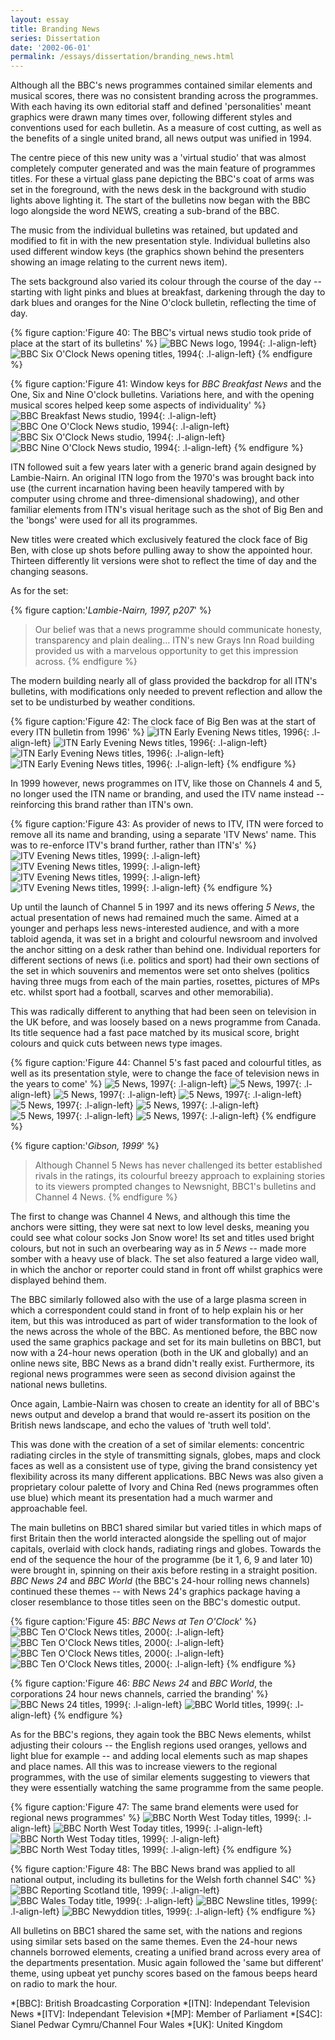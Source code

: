 ```yaml
---
layout: essay
title: Branding News
series: Dissertation
date: '2002-06-01'
permalink: /essays/dissertation/branding_news.html
---
```

Although all the BBC's news programmes contained similar elements and musical scores, there was no consistent branding across the programmes. With each having its own editorial staff and defined 'personalities' meant graphics were drawn many times over, following different styles and conventions used for each bulletin. As a measure of cost cutting, as well as the benefits of a single united brand, all news output was unified in 1994.

The centre piece of this new unity was a 'virtual studio' that was almost completely computer generated and was the main feature of programmes titles. For these a virtual glass pane depicting the BBC's coat of arms was set in the foreground, with the news desk in the background with studio lights above lighting it. The start of the bulletins now began with the BBC logo alongside the word NEWS, creating a sub-brand of the BBC.

The music from the individual bulletins was retained, but updated and modified to fit in with the new presentation style. Individual bulletins also used different window keys (the graphics shown behind the presenters showing an image relating to the current news item).

The sets background also varied its colour through the course of the day -- starting with light pinks and blues at breakfast, darkening through the day to dark blues and oranges for the Nine O'clock bulletin, reflecting the time of day.

{% figure caption:'Figure 40: The BBC's virtual news studio took pride of place at the start of its bulletins' %}
![BBC News logo, 1994](/assets/images/essays/dissertation/figure-40a.png){: .l-align-left}
![BBC Six O'Clock News opening titles, 1994](/assets/images/essays/dissertation/figure-40b.png){: .l-align-left}
{% endfigure %}

{% figure caption:'Figure 41: Window keys for <cite>BBC Breakfast News</cite> and the One, Six and Nine O'clock bulletins. Variations here, and with the opening musical scores helped keep some aspects of individuality' %}
![BBC Breakfast News studio, 1994](/assets/images/essays/dissertation/figure-41a.png){: .l-align-left}
![BBC One O'Clock News studio, 1994](/assets/images/essays/dissertation/figure-41b.png){: .l-align-left}
![BBC Six O'Clock News studio, 1994](/assets/images/essays/dissertation/figure-41c.png){: .l-align-left}
![BBC Nine O'Clock News studio, 1994](/assets/images/essays/dissertation/figure-41d.png){: .l-align-left}
{% endfigure %}

ITN followed suit a few years later with a generic brand again designed by Lambie-Nairn. An original ITN logo from the 1970's was brought back into use (the current incarnation having been heavily tampered with by computer using chrome and three-dimensional shadowing), and other familiar elements from ITN's visual heritage such as the shot of Big Ben and the 'bongs' were used for all its programmes.

New titles were created which exclusively featured the clock face of Big Ben, with close up shots before pulling away to show the appointed hour. Thirteen differently lit versions were shot to reflect the time of day and the changing seasons.

As for the set:

{% figure caption:'<cite>Lambie-Nairn, 1997, p207</cite>' %}
> Our belief was that a news programme should communicate honesty, transparency and plain dealing... ITN's new Grays Inn Road building provided us with a marvelous opportunity to get this impression across.
{% endfigure %}

The modern building nearly all of glass provided the backdrop for all ITN's bulletins, with modifications only needed to prevent reflection and allow the set to be undisturbed by weather conditions.

{% figure caption:'Figure 42: The clock face of Big Ben was at the start of every ITN bulletin from 1996' %}
![ITN Early Evening News titles, 1996](/assets/images/essays/dissertation/figure-42a.png){: .l-align-left}
![ITN Early Evening News titles, 1996](/assets/images/essays/dissertation/figure-42b.png){: .l-align-left}
![ITN Early Evening News titles, 1996](/assets/images/essays/dissertation/figure-42c.png){: .l-align-left}
![ITN Early Evening News titles, 1996](/assets/images/essays/dissertation/figure-42d.png){: .l-align-left}
{% endfigure %}

In 1999 however, news programmes on ITV, like those on Channels 4 and 5, no longer used the ITN name or branding, and used the ITV name instead -- reinforcing this brand rather than ITN's own.

{% figure caption:'Figure 43: As provider of news to ITV, ITN were forced to remove all its name and branding, using a separate 'ITV News' name. This was to re-enforce ITV's brand further, rather than ITN's' %}
![ITV Evening News titles, 1999](/assets/images/essays/dissertation/figure-43a.png){: .l-align-left}
![ITV Evening News titles, 1999](/assets/images/essays/dissertation/figure-43b.png){: .l-align-left}
![ITV Evening News titles, 1999](/assets/images/essays/dissertation/figure-43c.png){: .l-align-left}
![ITV Evening News titles, 1999](/assets/images/essays/dissertation/figure-43d.png){: .l-align-left}
{% endfigure %}

Up until the launch of Channel 5 in 1997 and its news offering <cite>5 News</cite>, the actual presentation of news had remained much the same. Aimed at a younger and perhaps less news-interested audience, and with a more tabloid agenda, it was set in a bright and colourful newsroom and involved the anchor sitting on a desk rather than behind one. Individual reporters for different sections of news (i.e. politics and sport) had their own sections of the set in which souvenirs and mementos were set onto shelves (politics having three mugs from each of the main parties, rosettes, pictures of MPs etc. whilst sport had a football, scarves and other memorabilia).

This was radically different to anything that had been seen on television in the UK before, and was loosely based on a news programme from Canada. Its title sequence had a fast pace matched by its musical score, bright colours and quick cuts between news type images.

{% figure caption:'Figure 44: Channel 5's fast paced and colourful titles, as well as its presentation style, were to change the face of television news in the years to come' %}
![5 News, 1997](/assets/images/essays/dissertation/figure-44a.png){: .l-align-left}
![5 News, 1997](/assets/images/essays/dissertation/figure-44b.png){: .l-align-left}
![5 News, 1997](/assets/images/essays/dissertation/figure-44c.png){: .l-align-left}
![5 News, 1997](/assets/images/essays/dissertation/figure-44d.png){: .l-align-left}
![5 News, 1997](/assets/images/essays/dissertation/figure-44e.png){: .l-align-left}
![5 News, 1997](/assets/images/essays/dissertation/figure-44f.png){: .l-align-left}
![5 News, 1997](/assets/images/essays/dissertation/figure-44g.png){: .l-align-left}
![5 News, 1997](/assets/images/essays/dissertation/figure-44h.png){: .l-align-left}
{% endfigure %}

{% figure caption:'<cite>Gibson, 1999</cite>' %}
> Although Channel 5 News has never challenged its better established rivals in the ratings, its colourful breezy approach to explaining stories to its viewers prompted changes to Newsnight, BBC1's bulletins and Channel 4 News.
{% endfigure %}

The first to change was Channel 4 News, and although this time the anchors were sitting, they were sat next to low level desks, meaning you could see what colour socks Jon Snow wore! Its set and titles used bright colours, but not in such an overbearing way as in <cite>5 News</cite> -- made more somber with a heavy use of black. The set also featured a large video wall, in which the anchor or reporter could stand in front off whilst graphics were displayed behind them.

The BBC similarly followed also with the use of a large plasma screen in which a correspondent could stand in front of to help explain his or her item, but this was introduced as part of wider transformation to the look of the news across the whole of the BBC. As mentioned before, the BBC now used the same graphics package and set for its main bulletins on BBC1, but now with a 24-hour news operation (both in the UK and globally) and an online news site, BBC News as a brand didn't really exist. Furthermore, its regional news programmes were seen as second division against the national news bulletins.

Once again, Lambie-Nairn was chosen to create an identity for all of BBC's news output and develop a brand that would re-assert its position on the British news landscape, and echo the values of 'truth well told'.

This was done with the creation of a set of similar elements: concentric radiating circles in the style of transmitting signals, globes, maps and clock faces as well as a consistent use of type, giving the brand consistency yet flexibility across its many different applications. BBC News was also given a proprietary colour palette of Ivory and China Red (news programmes often use blue) which meant its presentation had a much warmer and approachable feel.

The main bulletins on BBC1 shared similar but varied titles in which maps of first Britain then the world interacted alongside the spelling out of major capitals, overlaid with clock hands, radiating rings and globes. Towards the end of the sequence the hour of the programme (be it 1, 6, 9 and later 10) were brought in, spinning on their axis before resting in a straight position. <cite>BBC News 24</cite> and <cite>BBC World</cite> (the BBC's 24-hour rolling news channels) continued these themes -- with News 24's graphics package having a closer resemblance to those titles seen on the BBC's domestic output.

{% figure caption:'Figure 45: <cite>BBC News at Ten O'Clock</cite>' %}
![BBC Ten O'Clock News titles, 2000](/assets/images/essays/dissertation/figure-45a.png){: .l-align-left}
![BBC Ten O'Clock News titles, 2000](/assets/images/essays/dissertation/figure-45b.png){: .l-align-left}
![BBC Ten O'Clock News titles, 2000](/assets/images/essays/dissertation/figure-45c.png){: .l-align-left}
![BBC Ten O'Clock News titles, 2000](/assets/images/essays/dissertation/figure-45d.png){: .l-align-left}
{% endfigure %}

{% figure caption:'Figure 46: <cite>BBC News 24</cite> and <cite>BBC World</cite>, the corporations 24 hour news channels, carried the branding' %}
![BBC News 24 titles, 1999](/assets/images/essays/dissertation/figure-46a.png){: .l-align-left}
![BBC World titles, 1999](/assets/images/essays/dissertation/figure-46b.png){: .l-align-left}
{% endfigure %}

As for the BBC's regions, they again took the BBC News elements, whilst adjusting their colours -- the English regions used oranges, yellows and light blue for example -- and adding local elements such as map shapes and place names. All this was to increase viewers to the regional programmes, with the use of similar elements suggesting to viewers that they were essentially watching the same programme from the same people.

{% figure caption:'Figure 47: The same brand elements were used for regional news programmes' %}
![BBC North West Today titles, 1999](/assets/images/essays/dissertation/figure-47a.png){: .l-align-left}
![BBC North West Today titles, 1999](/assets/images/essays/dissertation/figure-47b.png){: .l-align-left}
![BBC North West Today titles, 1999](/assets/images/essays/dissertation/figure-47c.png){: .l-align-left}
![BBC North West Today titles, 1999](/assets/images/essays/dissertation/figure-47d.png){: .l-align-left}
{% endfigure %}

{% figure caption:'Figure 48: The BBC News brand was applied to all national output, including its bulletins for the Welsh forth channel S4C' %}
![BBC Reporting Scotland title, 1999](/assets/images/essays/dissertation/figure-48a.png){: .l-align-left}
![BBC Wales Today title, 1999](/assets/images/essays/dissertation/figure-48b.png){: .l-align-left}
![BBC Newsline titles, 1999](/assets/images/essays/dissertation/figure-48c.png){: .l-align-left}
![BBC Newyddion titles, 1999](/assets/images/essays/dissertation/figure-48d.png){: .l-align-left}
{% endfigure %}

All bulletins on BBC1 shared the same set, with the nations and regions using similar sets based on the same themes. Even the 24-hour news channels borrowed elements, creating a unified brand across every area of the departments presentation. Music again followed the 'same but different' theme, using upbeat yet punchy scores based on the famous beeps heard on radio to mark the hour.

*[BBC]: British Broadcasting Corporation
*[ITN]: Independant Television News
*[ITV]: Independant Television
*[MP]: Member of Parliament
*[S4C]: Sianel Pedwar Cymru/Channel Four Wales
*[UK]: United Kingdom

